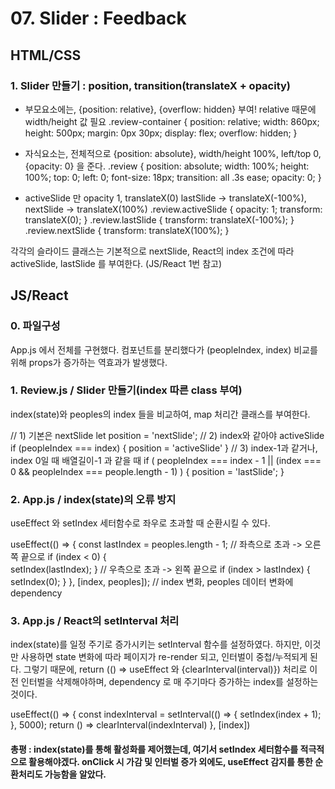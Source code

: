 # 07. Slider : Feedback

## HTML/CSS

### 1. Slider 만들기 : position, transition(translateX + opacity)

* 부모요소에는, {position: relative}, {overflow: hidden} 부여! relative 때문에 width/height 값 필요
.review-container {
  position: relative;
  width: 860px;
  height: 500px;
  margin: 0px 30px;
  display: flex;
  overflow: hidden;
}

* 자식요소는, 전체적으로 {position: absolute}, width/height 100%, left/top 0, {opacity: 0} 을 준다.
.review {
  position: absolute;
  width: 100%;
  height: 100%;
  top: 0;
  left: 0;
  font-size: 18px;
  transition: all .3s ease;
  opacity: 0;
}

* activeSlide 만 opacity 1, translateX(0)
  lastSlide -> translateX(-100%), nextSlide -> translateX(100%)
.review.activeSlide {
  opacity: 1;
  transform: translateX(0);
}
.review.lastSlide {
  transform: translateX(-100%);
}
.review.nextSlide {
  transform: translateX(100%);
}

각각의 슬라이드 클래스는 기본적으로 nextSlide, React의 index 조건에 따라 activeSlide, lastSlide 를 부여한다. (JS/React 1번 참고)



## JS/React

### 0. 파일구성
App.js 에서 전체를 구현했다. <Review /> 컴포넌트를 분리했다가 (peopleIndex, index) 비교를 위해 props가 증가하는 역효과가 발생했다.

### 1. Review.js / Slider 만들기(index 따른 class 부여)
index(state)와 peoples의 index 들을 비교하여, map 처리간 클래스를 부여한다.

// 1) 기본은 nextSlide
let position = 'nextSlide';
// 2) index와 같아야 activeSlide
if (peopleIndex === index) {
  position = 'activeSlide'
}
// 3) index-1과 같거나, index 0일 때 배열길이-1 과 같을 때
if (
  peopleIndex === index - 1 ||
  (index === 0 && peopleIndex === people.length - 1)
) {
  position = 'lastSlide';
}


### 2. App.js / index(state)의 오류 방지
useEffect 와 setIndex 세터함수로 좌우로 초과할 때 순환시킬 수 있다.

useEffect(() => {
  const lastIndex = peoples.length - 1;
  // 좌측으로 초과 -> 오른쪽 끝으로
  if (index < 0) {    
    setIndex(lastIndex);
  }
  // 우측으로 초과 -> 왼쪽 끝으로
  if (index > lastIndex) {
    setIndex(0);
  }
}, [index, peoples]);   // index 변화, peoples 데이터 변화에 dependency


### 3. App.js / React의 setInterval 처리
index(state)를 일정 주기로 증가시키는 setInterval 함수를 설정하였다.
하지만, 이것만 사용하면 state 변화에 따라 페이지가 re-render 되고, 인터벌이 중첩/누적되게 된다.
그렇기 때문에, return (() => useEffect 와 {clearInterval(interval)}) 처리로 이전 인터벌을 삭제해야하며, dependency 로 매 주기마다 증가하는 index를 설정하는 것이다. 

useEffect(() => {
  const indexInterval = setInterval(() => {
    setIndex(index + 1);
  }, 5000);
  return () => clearInterval(indexInterval)
}, [index])


#### 총평 : index(state)를 통해 활성화를 제어했는데, 여기서 setIndex 세터함수를 적극적으로 활용해야겠다. onClick 시 가감 및 인터벌 증가 외에도, useEffect 감지를 통한 순환처리도 가능함을 알았다. 